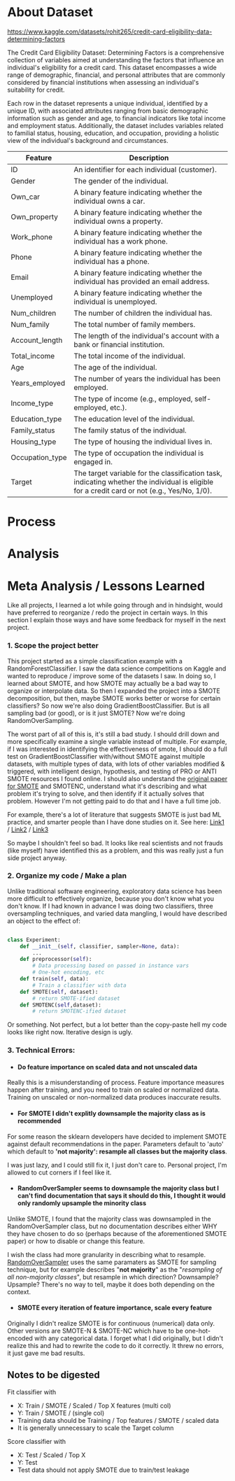 # About Dataset

https://www.kaggle.com/datasets/rohit265/credit-card-eligibility-data-determining-factors

The Credit Card Eligibility Dataset: Determining Factors is a comprehensive collection of variables aimed at understanding the factors that influence an individual's eligibility for a credit card. This dataset encompasses a wide range of demographic, financial, and personal attributes that are commonly considered by financial institutions when assessing an individual's suitability for credit.

Each row in the dataset represents a unique individual, identified by a unique ID, with associated attributes ranging from basic demographic information such as gender and age, to financial indicators like total income and employment status. Additionally, the dataset includes variables related to familial status, housing, education, and occupation, providing a holistic view of the individual's background and circumstances.

|Feature | Description |
| ---------- | ----------------------- |
|ID | An identifier for each individual (customer). |
|Gender | The gender of the individual. |
|Own_car | A binary feature indicating whether the individual owns a car. |
|Own_property | A binary feature indicating whether the individual owns a property. |
|Work_phone | A binary feature indicating whether the individual has a work phone. |
|Phone | A binary feature indicating whether the individual has a phone. |
|Email | A binary feature indicating whether the individual has provided an email address. |
|Unemployed | A binary feature indicating whether the individual is unemployed. |
|Num_children | The number of children the individual has. |
|Num_family | The total number of family members. |
|Account_length | The length of the individual's account with a bank or financial institution. |
|Total_income | The total income of the individual. |
|Age | The age of the individual. |
|Years_employed | The number of years the individual has been employed. |
|Income_type | The type of income (e.g., employed, self-employed, etc.). |
|Education_type | The education level of the individual. |
|Family_status | The family status of the individual. |
|Housing_type | The type of housing the individual lives in. |
|Occupation_type | The type of occupation the individual is engaged in. |
|Target | The target variable for the classification task, indicating whether the individual is eligible for a credit card or not (e.g., Yes/No, 1/0). |

# Process
# Analysis
# Meta Analysis / Lessons Learned

Like all projects, I learned a lot while going through and in hindsight, would have preferred to reorganize / redo the project in certain ways. In this section I explain those ways and have some feedback for myself in the next project.

### 1. Scope the project better
This project started as a simple classification example with a RandomForestClassifier. I saw the data science competitions on Kaggle and wanted to reproduce / improve some of the datasets I saw. In doing so, I learned about SMOTE, and how SMOTE may actually be a bad way to organize or interpolate data. So then I expanded the project into a SMOTE decomposition, but then, maybe SMOTE works better or worse for certain classifiers? So now we're also doing GradientBoostClassifier. But is all sampling bad (or good), or is it just SMOTE? Now we're doing RandomOverSampling.

The worst part of all of this is, it's still a bad study. I should drill down and more specifically examine a single variable instead of multiple. For example, if I was interested in identifying the effectiveness of smote, I should do a full test on GradientBoostClassifier with/without SMOTE against multiple datasets, with multiple types of data, with lots of other variables modified & triggered, with intelligent design, hypothesis, and testing of PRO or ANTI SMOTE resources I found online. I should also understand the [original paper for SMOTE]([url](https://arxiv.org/pdf/1106.1813)) and SMOTENC, understand what it's describing and what problem it's trying to solve, and then identify if it actually solves that problem. However I'm not getting paid to do that and I have a full time job.

For example, there's a lot of literature that suggests SMOTE is just bad ML practice, and smarter people than I have done studies on it. See here: [Link1]([url](https://datascience.stackexchange.com/questions/106461/why-smote-is-not-used-in-prize-winning-kaggle-solutions)) / [Link2]([url](https://stats.stackexchange.com/questions/357466/are-unbalanced-datasets-problematic-and-how-does-oversampling-purport-to-he)) / [Link3]([url](https://arxiv.org/abs/2201.08528))

So maybe I shouldn't feel so bad. It looks like real scientists and not frauds (like myself) have identified this as a problem, and this was really just a fun side project anyway.

### 2. Organize my code / Make a plan
Unlike traditional software engineering, exploratory data science has been more difficult to effectively organize, because you don't know what you don't know. If I had known in advance I was doing two classifiers, three oversampling techniques, and varied data mangling, I would have described an object to the effect of:

```python

class Experiment:
    def __init__(self, classifier, sampler=None, data):
        ...
    def preprocessor(self):
        # Data processing based on passed in instance vars
        # One-hot encoding, etc
    def train(self, data):
        # Train a classifier with data
    def SMOTE(self, dataset):
        # return SMOTE-ified dataset
    def SMOTENC(self,dataset):
        # return SMOTENC-ified dataset
```

Or something. Not perfect, but a lot better than the copy-paste hell my code looks like right now. Iterative design is ugly.

### 3. Technical Errors:
- #### Do feature importance on scaled data and not unscaled data
Really this is a misunderstanding of process. Feature importance measures happen after training, and you need to train on scaled or normalized data. Training on unscaled or non-normalized data produces inaccurate results.

- #### For SMOTE I didn't explitly downsample the majority class as is recommended
For some reason the sklearn developers have decided to implement SMOTE against default recommendations in the paper. Parameters default to 'auto' which default to **'not majority': resample all classes but the majority class**.

I was just lazy, and I could still fix it, I just don't care to. Personal project, I'm allowed to cut corners if I feel like it.

- #### RandomOverSampler seems to downsample the majority class but I can't find documentation that says it should do this, I thought it would only randomly upsample the minority class
Unlike SMOTE, I found that the majority class was downsampled in the RandomOverSampler class, but no documentation describes either WHY they have chosen to do so (perhaps because of the aforementioned SMOTE paper) or how to disable or change this feature.

I wish the class had more granularity in describing what to resample. [RandomOverSampler]([url](https://imbalanced-learn.org/stable/references/generated/imblearn.over_sampling.RandomOverSampler.html)) uses the same paramaters as SMOTE for sampling technique, but for example describes "**not majority**" as the "_resampling of all non-majority classes_", but resample in which direction? Downsample? Upsample? There's no way to tell, maybe it does both depending on the context.

- #### SMOTE every iteration of feature importance, scale every feature
Originally I didn't realize SMOTE is for continuous (numerical) data only. Other versions are SMOTE-N & SMOTE-NC which have to be one-hot-encoded with any categorical data. I forget what I did originally, but I didn't realize this and had to rewrite the code to do it correctly. It threw no errors, it just gave me bad results. 

## Notes to be digested

Fit classifier with
    
- X: Train / SMOTE / Scaled / Top X features (multi col)
- Y: Train / SMOTE / (single col)
- Training data should be Training / Top features / SMOTE / scaled data
- It is generally unnecessary to scale the Target column

Score classifier with
- X: Test / Scaled / Top X
- Y: Test
- Test data should not apply SMOTE due to train/test leakage


